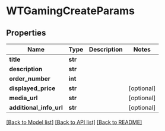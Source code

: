 # WTGamingCreateParams


## Properties
Name | Type | Description | Notes
------------ | ------------- | ------------- | -------------
**title** | **str** |  | 
**description** | **str** |  | 
**order_number** | **int** |  | 
**displayed_price** | **str** |  | [optional] 
**media_url** | **str** |  | [optional] 
**additional_info_url** | **str** |  | [optional] 

[[Back to Model list]](../README.md#documentation-for-models) [[Back to API list]](../README.md#documentation-for-api-endpoints) [[Back to README]](../README.md)


